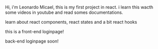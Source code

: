 Hi, i'm Leonardo Micael, this is my first project in react. i learn this wacth some videos in youtube and read somes documentations.

learn about react components, react states and a bit react hooks 

this is a front-end loginpage!

back-end loginpage soon!
